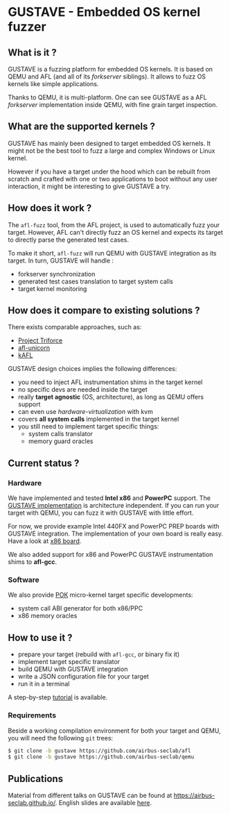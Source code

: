 # GUSTAVE - Embedded OS kernel fuzzer

## What is it ?

GUSTAVE is a fuzzing platform for embedded OS kernels. It is based on
QEMU and AFL (and all of its *forkserver* siblings). It allows to fuzz
OS kernels like simple applications.

Thanks to QEMU, it is multi-platform. One can see GUSTAVE as a AFL
*forkserver* implementation inside QEMU, with fine grain target
inspection.

## What are the supported kernels ?

GUSTAVE has mainly been designed to target embedded OS kernels. It
might not be the best tool to fuzz a large and complex Windows or
Linux kernel.

However if you have a target under the hood which can be rebuilt from
scratch and crafted with one or two applications to boot without any
user interaction, it might be interesting to give GUSTAVE a try.


## How does it work ?

The `afl-fuzz` tool, from the AFL project, is used to automatically
fuzz your target. However, AFL can't directly fuzz an OS kernel and
expects its target to directly parse the generated test cases.

To make it short, `afl-fuzz` will run QEMU with GUSTAVE integration as its
target. In turn, GUSTAVE will handle :
- forkserver synchronization
- generated test cases translation to target system calls
- target kernel monitoring

## How does it compare to existing solutions ?

There exists comparable approaches, such as:
- [Project Triforce](https://www.nccgroup.trust/us/about-us/newsroom-and-events/blog/2016/june/project-triforce-run-afl-on-everything/)
- [afl-unicorn](https://hackernoon.com/afl-unicorn-fuzzing-arbitrary-binary-code-563ca28936bf)
- [kAFL](https://www.usenix.org/system/files/conference/usenixsecurity17/sec17-schumilo.pdf)

GUSTAVE design choices implies the following differences:
- you need to inject AFL instrumentation shims in the target kernel
- no specific devs are needed inside the target
- really **target agnostic** (OS, architecture), as long as QEMU offers support
- can even use *hardware-virtualization* with kvm
- covers **all system calls** implemented in the target kernel
- you still need to implement target specific things:
  - system calls translator
  - memory guard oracles

## Current status ?

### Hardware

We have implemented and tested **Intel x86** and **PowerPC** support.
The [GUSTAVE
implementation](https://github.com/airbus-seclab/qemu/tree/gustave/hw/fuzz)
is architecture independent. If you can run your target with QEMU, you
can fuzz it with GUSTAVE with little effort.

For now, we provide example Intel 440FX and PowerPC PREP boards with
GUSTAVE integration. The implementation of your own board is really
easy. Have a look at [x86
board](https://github.com/airbus-seclab/qemu/blob/gustave/hw/i386/fuzz/afl.c).

We also added support for x86 and PowerPC GUSTAVE instrumentation
shims to **afl-gcc**.


### Software

We also provide [POK](https://pok-kernel.github.io/) micro-kernel
target specific developments:

- system call ABI generator for both x86/PPC
- x86 memory oracles


## How to use it ?

- prepare your target (rebuild with `afl-gcc`, or binary fix it)
- implement target specific translator
- build QEMU with GUSTAVE integration
- write a JSON configuration file for your target
- run it in a terminal

A step-by-step [tutorial](doc/README.md) is available.

### Requirements

Beside a working compilation environment for both your target and
QEMU, you will need the following `git` trees:

```bash
$ git clone -b gustave https://github.com/airbus-seclab/afl
$ git clone -b gustave https://github.com/airbus-seclab/qemu
```

## Publications

Material from different talks on GUSTAVE can be found at
https://airbus-seclab.github.io/. English slides are available
[here](https://airbus-seclab.github.io/GUSTAVE_thcon/GUSTAVE_thcon.pdf).
